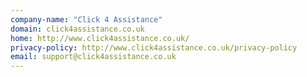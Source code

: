 ```yaml
---
company-name: "Click 4 Assistance"
domain: click4assistance.co.uk
home: http://www.click4assistance.co.uk/
privacy-policy: http://www.click4assistance.co.uk/privacy-policy
email: support@click4assistance.co.uk
---
```




